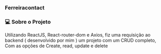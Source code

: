 ### Ferreiracontact

### :computer: Sobre o Projeto

Utilizando ReactJS, React-router-dom e Axios, fiz uma requisição ao backend ( desenvolvido por mim ) um projeto com um
CRUD completo, Com as opções de Create, read, update e delete


